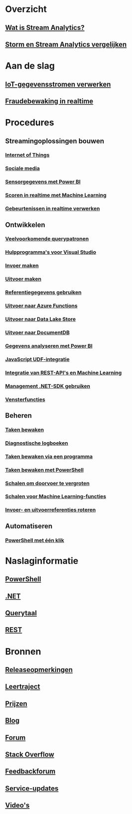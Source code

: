 # Overzicht
## [Wat is Stream Analytics?](stream-analytics-introduction.md)
## [Storm en Stream Analytics vergelijken](stream-analytics-comparison-storm.md)

# Aan de slag
## [IoT-gegevensstromen verwerken](stream-analytics-get-started-with-azure-stream-analytics-to-process-data-from-iot-devices.md)
## [Fraudebewaking in realtime](stream-analytics-real-time-fraud-detection.md)

# Procedures

## Streamingoplossingen bouwen
### [Internet of Things](stream-analytics-build-an-iot-solution-using-stream-analytics.md)
### [Sociale media](stream-analytics-twitter-sentiment-analysis-trends.md)
### [Sensorgegevens met Power BI](https://gallery.cortanaanalytics.com/Tutorial/Sensor-Data-Analytics-with-ASA-and-Power-BI-2?fromlegacydomain=1)
### [Scoren in realtime met Machine Learning](stream-analytics-machine-learning-integration-tutorial.md)
### [Gebeurtenissen in realtime verwerken](stream-analytics-real-time-event-processing-reference-architecture.md)

## Ontwikkelen
### [Veelvoorkomende querypatronen](stream-analytics-stream-analytics-query-patterns.md)
### [Hulpprogramma's voor Visual Studio](stream-analytics-tools-for-visual-studio.md)
### [Invoer maken](stream-analytics-define-inputs.md)
### [Uitvoer maken](stream-analytics-define-outputs.md)
### [Referentiegegevens gebruiken](stream-analytics-use-reference-data.md)
### [Uitvoer naar Azure Functions](stream-analytics-functions-redis.md)
### [Uitvoer naar Data Lake Store](stream-analytics-data-lake-output.md)
### [Uitvoer naar DocumentDB](stream-analytics-documentdb-output.md)
### [Gegevens analyseren met Power BI](stream-analytics-power-bi-dashboard.md)
### [JavaScript UDF-integratie](stream-analytics-javascript-user-defined-functions.md)
### [Integratie van REST-API's en Machine Learning](stream-analytics-how-to-configure-azure-machine-learning-endpoints-in-stream-analytics.md)
### [Management .NET-SDK gebruiken](stream-analytics-dotnet-management-sdk.md)
### [Vensterfuncties](stream-analytics-window-functions.md)

## Beheren
### [Taken bewaken](stream-analytics-monitoring.md)
### [Diagnostische logboeken](stream-analytics-job-diagnostic-logs.md)
### [Taken bewaken via een programma](stream-analytics-monitor-jobs.md)
### [Taken bewaken met PowerShell](stream-analytics-monitor-and-manage-jobs-use-powershell.md)
### [Schalen om doorvoer te vergroten](stream-analytics-scale-jobs.md)
### [Schalen voor Machine Learning-functies](stream-analytics-scale-with-machine-learning-functions.md)
### [Invoer- en uitvoerreferenties roteren](stream-analytics-login-credentials-inputs-outputs.md)

## Automatiseren
### [PowerShell met één klik](https://github.com/Azure/azure-stream-analytics/tree/master/Samples/ASAOneClick)

# Naslaginformatie
## [PowerShell](/powershell/resourcemanager/azurerm.streamanalytics/v2.3.0/azurerm.streamanalytics)
## [.NET](/dotnet/api/streamanalytics.tests.operationtests)
## [Querytaal](https://msdn.microsoft.com/library/azure/dn834998)
## [REST](/rest/api/streamanalytics)


# Bronnen
## [Releaseopmerkingen](stream-analytics-release-notes.md)
## [Leertraject](https://azure.microsoft.com/documentation/learning-paths/stream-analytics/)
## [Prijzen](https://azure.microsoft.com/pricing/details/stream-analytics/)
## [Blog](http://blogs.msdn.com/b/streamanalytics/)
## [Forum](https://social.msdn.microsoft.com/Forums/home?forum=AzureStreamAnalytics)
## [Stack Overflow](http://stackoverflow.com/questions/tagged/azure-stream-analytics)
## [Feedbackforum](http://feedback.azure.com/forums/270577-azure-stream-analytics)
## [Service-updates](https://azure.microsoft.com/updates/?product=stream-analytics)
## [Video's](https://azure.microsoft.com/documentation/videos/index/?services=stream-analytics)


<!--HONumber=Feb17_HO1-->


